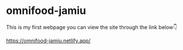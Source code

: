 # omnifood-jamiu
This is my first webpage
you can view the site through the link below👇





https://omnifood-jamiu.netlify.app/
